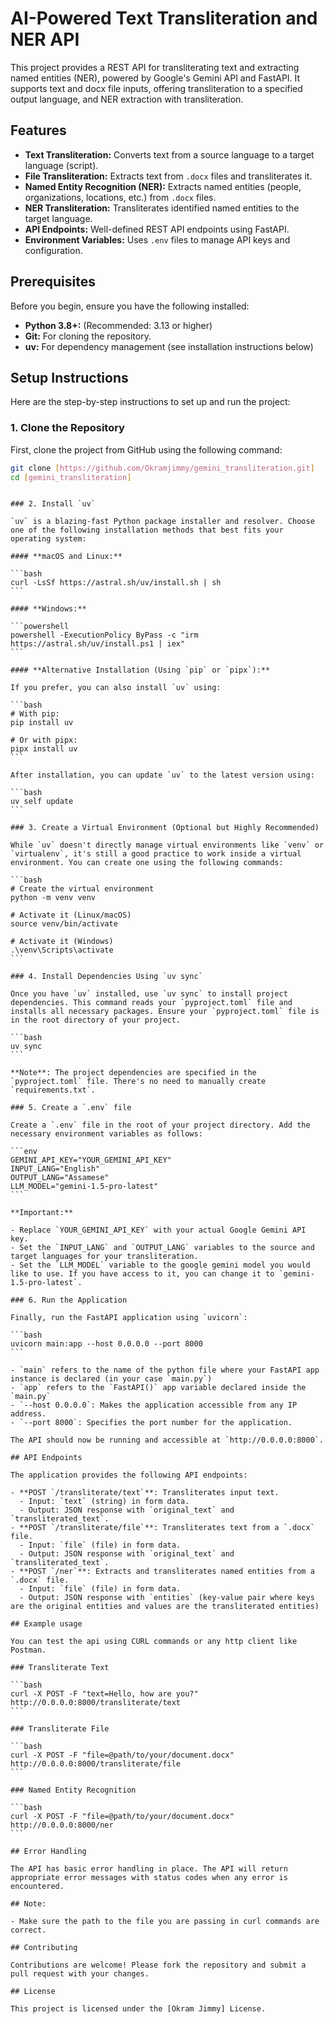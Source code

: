 # AI-Powered Text Transliteration and NER API

This project provides a REST API for transliterating text and extracting named entities (NER), powered by Google's Gemini API and FastAPI. It supports text and docx file inputs, offering transliteration to a specified output language, and NER extraction with transliteration.

## Features

- **Text Transliteration:** Converts text from a source language to a target language (script).
- **File Transliteration:** Extracts text from `.docx` files and transliterates it.
- **Named Entity Recognition (NER):** Extracts named entities (people, organizations, locations, etc.) from `.docx` files.
- **NER Transliteration:** Transliterates identified named entities to the target language.
- **API Endpoints:** Well-defined REST API endpoints using FastAPI.
- **Environment Variables:** Uses `.env` files to manage API keys and configuration.

## Prerequisites

Before you begin, ensure you have the following installed:

- **Python 3.8+:** (Recommended: 3.13 or higher)
- **Git:** For cloning the repository.
- **uv:** For dependency management (see installation instructions below)

## Setup Instructions

Here are the step-by-step instructions to set up and run the project:

### 1. Clone the Repository

First, clone the project from GitHub using the following command:

```bash
git clone [https://github.com/Okramjimmy/gemini_transliteration.git]
cd [gemini_transliteration]
```

````

### 2. Install `uv`

`uv` is a blazing-fast Python package installer and resolver. Choose one of the following installation methods that best fits your operating system:

#### **macOS and Linux:**

```bash
curl -LsSf https://astral.sh/uv/install.sh | sh
```

#### **Windows:**

```powershell
powershell -ExecutionPolicy ByPass -c "irm https://astral.sh/uv/install.ps1 | iex"
```

#### **Alternative Installation (Using `pip` or `pipx`):**

If you prefer, you can also install `uv` using:

```bash
# With pip:
pip install uv

# Or with pipx:
pipx install uv
```

After installation, you can update `uv` to the latest version using:

```bash
uv self update
```

### 3. Create a Virtual Environment (Optional but Highly Recommended)

While `uv` doesn't directly manage virtual environments like `venv` or `virtualenv`, it's still a good practice to work inside a virtual environment. You can create one using the following commands:

```bash
# Create the virtual environment
python -m venv venv

# Activate it (Linux/macOS)
source venv/bin/activate

# Activate it (Windows)
.\venv\Scripts\activate
```

### 4. Install Dependencies Using `uv sync`

Once you have `uv` installed, use `uv sync` to install project dependencies. This command reads your `pyproject.toml` file and installs all necessary packages. Ensure your `pyproject.toml` file is in the root directory of your project.

```bash
uv sync
```

**Note**: The project dependencies are specified in the `pyproject.toml` file. There's no need to manually create `requirements.txt`.

### 5. Create a `.env` file

Create a `.env` file in the root of your project directory. Add the necessary environment variables as follows:

```env
GEMINI_API_KEY="YOUR_GEMINI_API_KEY"
INPUT_LANG="English"
OUTPUT_LANG="Assamese"
LLM_MODEL="gemini-1.5-pro-latest"
```

**Important:**

- Replace `YOUR_GEMINI_API_KEY` with your actual Google Gemini API key.
- Set the `INPUT_LANG` and `OUTPUT_LANG` variables to the source and target languages for your transliteration.
- Set the `LLM_MODEL` variable to the google gemini model you would like to use. If you have access to it, you can change it to `gemini-1.5-pro-latest`.

### 6. Run the Application

Finally, run the FastAPI application using `uvicorn`:

```bash
uvicorn main:app --host 0.0.0.0 --port 8000
```

- `main` refers to the name of the python file where your FastAPI app instance is declared (in your case `main.py`)
- `app` refers to the `FastAPI()` app variable declared inside the `main.py`
- `--host 0.0.0.0`: Makes the application accessible from any IP address.
- `--port 8000`: Specifies the port number for the application.

The API should now be running and accessible at `http://0.0.0.0:8000`.

## API Endpoints

The application provides the following API endpoints:

- **POST `/transliterate/text`**: Transliterates input text.
  - Input: `text` (string) in form data.
  - Output: JSON response with `original_text` and `transliterated_text`.
- **POST `/transliterate/file`**: Transliterates text from a `.docx` file.
  - Input: `file` (file) in form data.
  - Output: JSON response with `original_text` and `transliterated_text`.
- **POST `/ner`**: Extracts and transliterates named entities from a `.docx` file.
  - Input: `file` (file) in form data.
  - Output: JSON response with `entities` (key-value pair where keys are the original entities and values are the transliterated entities)

## Example usage

You can test the api using CURL commands or any http client like Postman.

### Transliterate Text

```bash
curl -X POST -F "text=Hello, how are you?" http://0.0.0.0:8000/transliterate/text
```

### Transliterate File

```bash
curl -X POST -F "file=@path/to/your/document.docx" http://0.0.0.0:8000/transliterate/file
```

### Named Entity Recognition

```bash
curl -X POST -F "file=@path/to/your/document.docx" http://0.0.0.0:8000/ner
```

## Error Handling

The API has basic error handling in place. The API will return appropriate error messages with status codes when any error is encountered.

## Note:

- Make sure the path to the file you are passing in curl commands are correct.

## Contributing

Contributions are welcome! Please fork the repository and submit a pull request with your changes.

## License

This project is licensed under the [Okram Jimmy] License.

````
